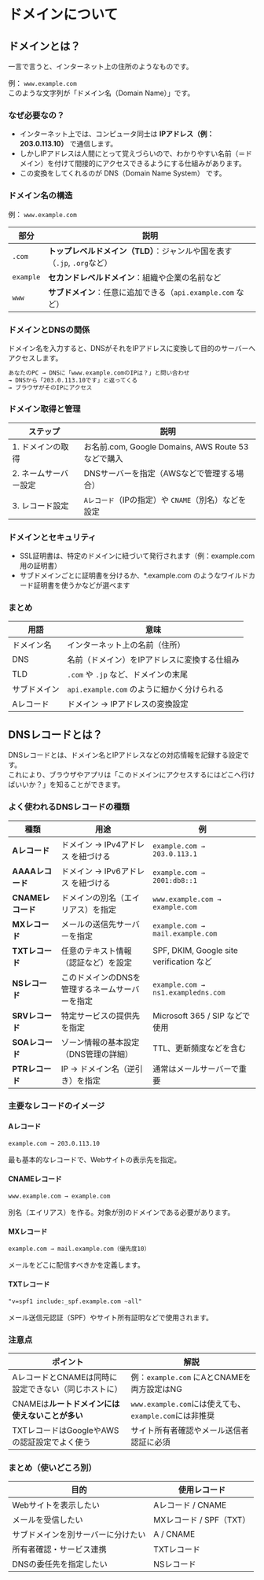 # ドメインについて
## ドメインとは？
一言で言うと、インターネット上の住所のようなものです。  

例： `www.example.com`  
このような文字列が「ドメイン名（Domain Name）」です。

### なぜ必要なの？
- インターネット上では、コンピュータ同士は **IPアドレス（例：203.0.113.10）** で通信します。
- しかしIPアドレスは人間にとって覚えづらいので、わかりやすい名前（＝ドメイン）を付けて間接的にアクセスできるようにする仕組みがあります。
- この変換をしてくれるのが DNS（Domain Name System） です。

### ドメイン名の構造
例： `www.example.com`  

| 部分        | 説明                                             |
| --------- | ---------------------------------------------- |
| `.com`    | **トップレベルドメイン（TLD）**：ジャンルや国を表す（`.jp`, `.org`など） |
| `example` | **セカンドレベルドメイン**：組織や企業の名前など                     |
| `www`     | **サブドメイン**：任意に追加できる（`api.example.com` など）      |

### ドメインとDNSの関係
ドメイン名を入力すると、DNSがそれをIPアドレスに変換して目的のサーバーへアクセスします。

```markdown
あなたのPC → DNSに「www.example.comのIPは？」と問い合わせ
→ DNSから「203.0.113.10です」と返ってくる
→ ブラウザがそのIPにアクセス
```

### ドメイン取得と管理
| ステップ         | 説明                                          |
| ------------ | ------------------------------------------- |
| 1. ドメインの取得   | お名前.com, Google Domains, AWS Route 53 などで購入 |
| 2. ネームサーバー設定 | DNSサーバーを指定（AWSなどで管理する場合）                    |
| 3. レコード設定    | `Aレコード`（IPの指定）や `CNAME`（別名）などを設定            |

### ドメインとセキュリティ
- SSL証明書は、特定のドメインに紐づいて発行されます（例：example.com 用の証明書）
- サブドメインごとに証明書を分けるか、*.example.com のようなワイルドカード証明書を使うかなどが選べます

### まとめ
| 用語     | 意味                             |
| ------ | ------------------------------ |
| ドメイン名  | インターネット上の名前（住所）                |
| DNS    | 名前（ドメイン）をIPアドレスに変換する仕組み        |
| TLD    | `.com` や `.jp` など、ドメインの末尾      |
| サブドメイン | `api.example.com` のように細かく分けられる |
| Aレコード  | ドメイン → IPアドレスの変換設定             |

## DNSレコードとは？
DNSレコードとは、ドメイン名とIPアドレスなどの対応情報を記録する設定です。  
これにより、ブラウザやアプリは「このドメインにアクセスするにはどこへ行けばいいか？」を知ることができます。

### よく使われるDNSレコードの種類
| 種類            | 用途                        | 例                                      |
| ------------- | ------------------------- | -------------------------------------- |
| **Aレコード**     | ドメイン → IPv4アドレス を紐づける     | `example.com → 203.0.113.1`            |
| **AAAAレコード**  | ドメイン → IPv6アドレス を紐づける     | `example.com → 2001:db8::1`            |
| **CNAMEレコード** | ドメインの別名（エイリアス）を指定         | `www.example.com → example.com`        |
| **MXレコード**    | メールの送信先サーバーを指定            | `example.com → mail.example.com`       |
| **TXTレコード**   | 任意のテキスト情報（認証など）を設定        | SPF, DKIM, Google site verification など |
| **NSレコード**    | このドメインのDNSを管理するネームサーバーを指定 | `example.com → ns1.exampledns.com`     |
| **SRVレコード**   | 特定サービスの提供先を指定             | Microsoft 365 / SIP などで使用              |
| **SOAレコード**   | ゾーン情報の基本設定（DNS管理の詳細）      | TTL、更新頻度などを含む                          |
| **PTRレコード**   | IP → ドメイン名（逆引き）を指定        | 通常はメールサーバーで重要                          |

### 主要なレコードのイメージ
#### Aレコード
```markdown
example.com → 203.0.113.10
```
最も基本的なレコードで、Webサイトの表示先を指定。

#### CNAMEレコード
```markdown
www.example.com → example.com
```
別名（エイリアス）を作る。対象が別のドメインである必要があります。

#### MXレコード
```markdown
example.com → mail.example.com（優先度10）
```
メールをどこに配信すべきかを定義します。

#### TXTレコード
```markdown
"v=spf1 include:_spf.example.com ~all"
```
メール送信元認証（SPF）やサイト所有証明などで使用されます。

### 注意点
| ポイント                          | 解説                                         |
| ----------------------------- | ------------------------------------------ |
| AレコードとCNAMEは同時に設定できない（同じホストに） | 例：`example.com` にAとCNAMEを両方設定はNG           |
| CNAMEは**ルートドメインには使えないことが多い**  | `www.example.com`には使えても、`example.com`には非推奨 |
| TXTレコードはGoogleやAWSの認証設定でよく使う  | サイト所有者確認やメール送信者認証に必須                       |

### まとめ（使いどころ別）
| 目的                | 使用レコード            |
| ----------------- | ----------------- |
| Webサイトを表示したい      | Aレコード / CNAME     |
| メールを受信したい         | MXレコード / SPF（TXT） |
| サブドメインを別サーバーに分けたい | A / CNAME         |
| 所有者確認・サービス連携      | TXTレコード           |
| DNSの委任先を指定したい     | NSレコード            |




